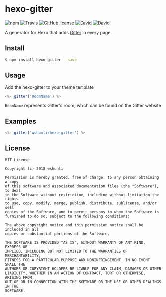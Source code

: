 # hexo-gitter

[![npm](https://img.shields.io/npm/v/hexo-gitter.svg)](https://www.npmjs.com/package/hexo-gitter)
[![Travis](https://img.shields.io/travis/wshunli/hexo-gitter.svg)](https://travis-ci.org/wshunli/hexo-gitter)
[![GitHub license](https://img.shields.io/github/license/wshunli/hexo-gitter.svg)](https://github.com/wshunli/hexo-gitter)
[![David](https://img.shields.io/david/wshunli/hexo-gitter.svg)](https://github.com/wshunli/hexo-gitter)
[![David](https://img.shields.io/david/dev/wshunli/hexo-gitter.svg)](https://github.com/wshunli/hexo-gitter)

A generator for Hexo that adds [Gitter](https://gitter.im) to every page.

## Install

``` bash
$ npm install hexo-gitter --save
```

## Usage

Add the hexo-gitter to your theme template

``` JavaScript
<%- gitter('RoomName') %>
```

`RoomName` represents Gitter's room, which can be found on the Gitter website

## Examples

``` JavaScript
<%- gitter('wshunli/hexo-gitter') %>
```

## License

    MIT License

    Copyright (c) 2018 wshunli

    Permission is hereby granted, free of charge, to any person obtaining a copy
    of this software and associated documentation files (the "Software"), to deal
    in the Software without restriction, including without limitation the rights
    to use, copy, modify, merge, publish, distribute, sublicense, and/or sell
    copies of the Software, and to permit persons to whom the Software is
    furnished to do so, subject to the following conditions:

    The above copyright notice and this permission notice shall be included in all
    copies or substantial portions of the Software.

    THE SOFTWARE IS PROVIDED "AS IS", WITHOUT WARRANTY OF ANY KIND, EXPRESS OR
    IMPLIED, INCLUDING BUT NOT LIMITED TO THE WARRANTIES OF MERCHANTABILITY,
    FITNESS FOR A PARTICULAR PURPOSE AND NONINFRINGEMENT. IN NO EVENT SHALL THE
    AUTHORS OR COPYRIGHT HOLDERS BE LIABLE FOR ANY CLAIM, DAMAGES OR OTHER
    LIABILITY, WHETHER IN AN ACTION OF CONTRACT, TORT OR OTHERWISE, ARISING FROM,
    OUT OF OR IN CONNECTION WITH THE SOFTWARE OR THE USE OR OTHER DEALINGS IN THE
    SOFTWARE.